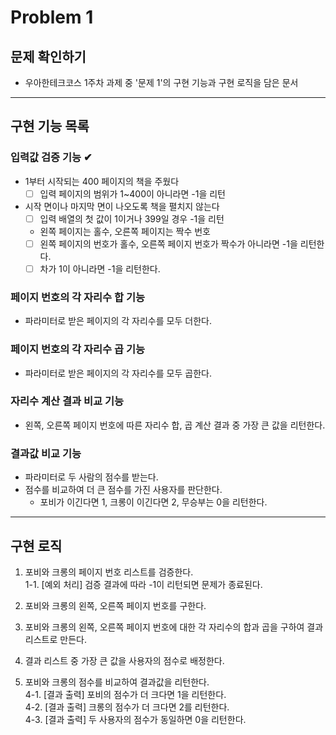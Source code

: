 # Problem 1


## 문제 확인하기
- 우아한테크코스 1주차 과제 중 '문제 1'의 구현 기능과 구현 로직을 담은 문서

---


##  구현 기능 목록

### 입력값 검증 기능 ️✔
- 1부터 시작되는 400 페이지의 책을 주웠다
   - [ ] 입력 페이지의 범위가 1~400이 아니라면 -1을 리턴
- 시작 면이나 마지막 면이 나오도록 책을 펼치지 않는다
   - [ ] 입력 배열의 첫 값이 1이거나 399일 경우 -1을 리턴
  -   왼쪽 페이지는 홀수, 오른쪽 페이지는 짝수 번호
   - [ ] 왼쪽 페이지의 번호가 홀수, 오른쪽 페이지 번호가 짝수가 아니라면 -1을 리턴한다.
   - [ ] 차가 1이 아니라면 -1을 리턴한다.

### 페이지 번호의 각 자리수 합 기능
- 파라미터로 받은 페이지의 각 자리수를 모두 더한다.

### 페이지 번호의 각 자리수 곱 기능
- 파라미터로 받은 페이지의 각 자리수를 모두 곱한다.

### 자리수 계산 결과 비교 기능
- 왼쪽, 오른쪽 페이지 번호에 따른 자리수 합, 곱 계산 결과 중 가장 큰 값을 리턴한다.

### 결과값 비교 기능
- 파라미터로 두 사람의 점수를 받는다.
- 점수를 비교하여 더 큰 점수를 가진 사용자를 판단한다.
   - 포비가 이긴다면 1, 크롱이 이긴다면 2, 무승부는 0을 리턴한다.


---

## 구현 로직

1. 포비와 크롱의 페이지 번호 리스트를 검증한다.  
 1-1. [예외 처리] 검증 결과에 따라 -1이 리턴되면 문제가 종료된다.  
 
2. 포비와 크롱의 왼쪽, 오른쪽 페이지 번호를 구한다.

3. 포비와 크롱의 왼쪽, 오른쪽 페이지 번호에 대한 각 자리수의 합과 곱을 구하여 결과 리스트로 만든다.

4. 결과 리스트 중 가장 큰 값을 사용자의 점수로 배정한다.  

5. 포비와 크롱의 점수를 비교하여 결과값을 리턴한다.  
 4-1. [결과 출력] 포비의 점수가 더 크다면 1을 리턴한다.  
 4-2. [결과 출력] 크롱의 점수가 더 크다면 2를 리턴한다.  
 4-3. [결과 출력] 두 사용자의 점수가 동일하면 0을 리턴한다.
